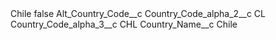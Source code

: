<?xml version="1.0" encoding="UTF-8"?>
<CustomMetadata xmlns="http://soap.sforce.com/2006/04/metadata" xmlns:xsi="http://www.w3.org/2001/XMLSchema-instance" xmlns:xsd="http://www.w3.org/2001/XMLSchema">
    <label>Chile</label>
    <protected>false</protected>
    <values>
        <field>Alt_Country_Code__c</field>
        <value xsi:nil="true"/>
    </values>
    <values>
        <field>Country_Code_alpha_2__c</field>
        <value xsi:type="xsd:string">CL</value>
    </values>
    <values>
        <field>Country_Code_alpha_3__c</field>
        <value xsi:type="xsd:string">CHL</value>
    </values>
    <values>
        <field>Country_Name__c</field>
        <value xsi:type="xsd:string">Chile</value>
    </values>
</CustomMetadata>
